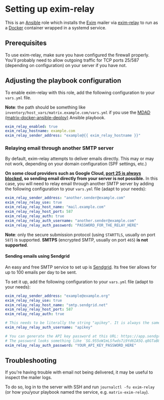 <!--
SPDX-FileCopyrightText: 2018 - 2024 Slavi Pantaleev
SPDX-FileCopyrightText: 2019 Eduardo Beltrame
SPDX-FileCopyrightText: 2020 - 2025 MDAD project contributors
SPDX-FileCopyrightText: 2024 - 2025 Suguru Hirahara

SPDX-License-Identifier: AGPL-3.0-or-later
-->

# Setting up exim-relay

This is an [Ansible](https://www.ansible.com/) role which installs the [Exim](https://www.exim.org/) mailer via [exim-relay](https://github.com/devture/exim-relay) to run as a [Docker](https://www.docker.com/) container wrapped in a systemd service.

## Prerequisites

To use exim-relay, make sure you have configured the firewall properly. You'll probably need to allow outgoing traffic for TCP ports 25/587 (depending on configuration) on your server if you have not.

## Adjusting the playbook configuration

To enable exim-relay with this role, add the following configuration to your `vars.yml` file.

**Note**: the path should be something like `inventory/host_vars/matrix.example.com/vars.yml` if you use the [MDAD (matrix-docker-ansible-deploy)](https://github.com/spantaleev/matrix-docker-ansible-deploy) Ansible playbook.

```yaml
exim_relay_enabled: true
exim_relay_hostname: example.com
exim_relay_sender_address: "example@{{ exim_relay_hostname }}"
```

### Relaying email through another SMTP server

By default, exim-relay attempts to deliver emails directly. This may or may not work, depending on your domain configuration (SPF settings, etc.)

**On some cloud providers such as Google Cloud, [port 25 is always blocked](https://cloud.google.com/compute/docs/tutorials/sending-mail/), so sending email directly from your server is not possible.** In this case, you will need to relay email through another SMTP server by adding the following configuration to your `vars.yml` file (adapt to your needs):

```yaml
exim_relay_sender_address: "another.sender@example.com"
exim_relay_relay_use: true
exim_relay_relay_host_name: "mail.example.com"
exim_relay_relay_host_port: 587
exim_relay_relay_auth: true
exim_relay_relay_auth_username: "another.sender@example.com"
exim_relay_relay_auth_password: "PASSWORD_FOR_THE_RELAY_HERE"
```

**Note**: only the secure submission protocol (using `STARTTLS`, usually on port `587`) is supported. **SMTPS** (encrypted SMTP, usually on port `465`) **is not supported**.

#### Sending emails using Sendgrid

An easy and free SMTP service to set up is [Sendgrid](https://sendgrid.com/). Its free tier allows for up to 100 emails per day to be sent.

To set it up, add the following configuration to your `vars.yml` file (adapt to your needs):

```yaml
exim_relay_sender_address: "example@example.org"
exim_relay_relay_use: true
exim_relay_relay_host_name: "smtp.sendgrid.net"
exim_relay_relay_host_port: 587
exim_relay_relay_auth: true

# This needs to be literally the string "apikey". It is always the same for Sendgrid.
exim_relay_relay_auth_username: "apikey"

# You can generate the API key password at this URL: https://app.sendgrid.com/settings/api_keys
# The password looks something like `SG.955oW1mLSfwds7i9Yd6IA5Q.q8GTaB8q9kGDzasegdG6u95fQ-6zkdwrPP8bOeuI`.
exim_relay_relay_auth_password: "YOUR_API_KEY_PASSWORD_HERE"
```

## Troubleshooting

If you're having trouble with email not being delivered, it may be useful to inspect the mailer logs.

To do so, log in to the server with SSH and run `journalctl -fu exim-relay` (or how you/your playbook named the service, e.g. `matrix-exim-relay`).
